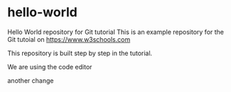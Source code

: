 # hello-world
Hello World repository for Git tutorial
This is an example repository for the Git tutoial on https://www.w3schools.com

This repository is built step by step in the tutorial.

We are using the code editor

another change
